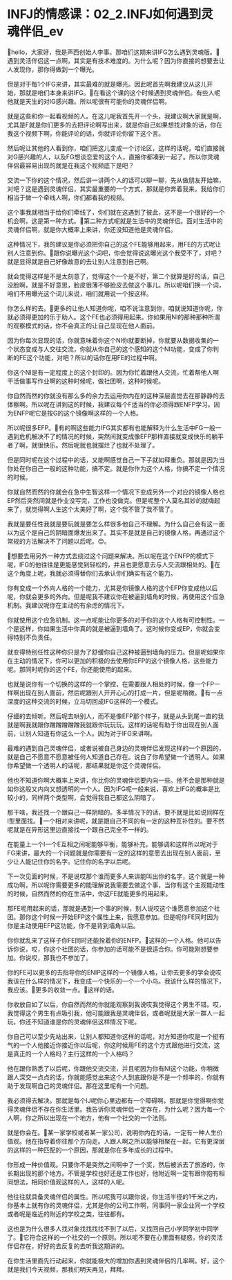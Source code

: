 # INFJ的情感课：02_2.INFJ如何遇到灵魂伴侣_ev

🎼hello，大家好，我是声西创始人李事。那咱们这期来讲IFG怎么遇到灵魂版。🎼遇到灵活伴侣这一点啊，其实是有技术难度的。为什么呢？因为你直接的想要去让人发现你，那你得做到一个曝光。

但是对于每1个IFG来讲，其实最难的就是曝光。因此呢首先啊我建议从这儿开始，那就是咱们本身来讲IFG。🎼在看这个课的这个时候遇到灵魂伴侣。有些人呢他就是天生的对IG感兴趣。所以呢很有可能你的灵魂伴侣啊。

就是这些和你一起看视频的人。在这儿呢我首先开一个头，我建议啊大家就是啊，尤其是F就是你们更多的去把评论啊写出来，就是你自己如果想找对象的话，你在我这个视频下啊，你能评论的话，你就评论你留下这个言。

然后呢让其他的人看到你，咱们把这儿变成一个讨论区，这样的话呢，咱们直接就对G感兴趣的人，以及FG想谈恋爱的这个人，直接你都凑到一起了。所以你灵魂伴侣最容易出现的就是在我这个视频底下是吧？

交流一下你的这个情况，然后讲一讲两个人的话可以聊一聊，先从做朋友开始嘛，对吧？这是遇到灵魂伴侣，其实最重要的一个方式，那就是你奔着我来，我给你们相当于做一个牵线人啊，你们都看我的视频。

这个事我就相当于给你们牵线了，你们就在这遇到了彼此，这不是一个很好的一个机会啊，这是第一种方式。🎼第二种方式呢就是生活中的灵魂伴侣。面对生活中的灵魂伴侣啊，就是你大概率上来讲，你还没知道他是灵魂伴侣。

这种情况下，我的建议是你必须把你自己的这个FE能够用起来，用FE的方式呢让别人注意到你。🎼跟你说曝光这个词吧，你会觉得说这曝光这个我受不了，对吧？就是显得就是自己好像故意的去让别人注意到自己啊。

就会觉得这样是不是太刻意了，觉得这个一个是不好，第二个就算是好的话，自己没脸啊，就是不好意思，脸皮很薄不够脸皮去做这个事儿。所以呢咱们换一个词，咱们不用曝光这个词儿来说，咱们就用说一个按这样。

你怎么样的去。🎼更多的让他人知道你呢，咱不说注意到你，咱就说知道你呢，你就必须得更加的乐于助人。这个FE也必须得用起来。你如果用NI的那种那种所谓的观察模式的话，你不会真正的让自己显现在他人面前。

因为你每次显现的话，你就意味着你这个NI你就要断掉，你就要从数据收集的一个状态变成与人交往交流，你就从你自己的这个感知的这个NI功能，变成了你判断的FE这个功能，对吧？所以的话你在用FE的过程中啊。

你这个NI是有一定程度上的这个封印的。因为你忙着跟他人交流，忙着帮他人啊干活做事写作业啊的这种时候呢，做社团啊，这种时候呢。

你自然而然的你就没有那么多的余力去运用你内在的这种深层直觉去在那静静的去体察啊。所以呢在讲到这的时候，我建议每个F适当的你必须得跟ENFP学习。因为ENFP呢它是按G的这个镜像啊这样的一个人格。

所以呢很多EFP。🎼有的啊这些能力IFG其实都有也能解释为什么生活中FG一般一遇到危机解决不了的情况的时候，突然间就变成像EFP那样直接就变成快乐的躺平者了啊，就很快乐。然后呢就也就摆烂了也就不处理了。

但是同时呢在这个过程中的话，又能啊感觉自己一下子就如释重负。那就是因为当你处在你自己一般的这种功能，搞不定。就是你作为这个人格，你搞不定一个情况的时候。

你就自然而然的你就会在急中生智这样一个情况下变成另外一个对应的镜像人格也EP然后突然间就是作业没写完，工作也没做完。但是呢整个人莫名其妙的就嗨起来了，就觉得啊人生这个太美好了啊，这个我不管了我不管了。

我就是要任性我就是要玩就是要怎么样很多他自己不理解。为什么自己会有这一面以为这个是自己的阴暗面爆发出来了。其实不是就是自己的镜像人格，再通过这个常规的方法解决不了问题以后呢。😊。

🎼想要去用另外一种方式去绕过这个问题来解决。所以呢在这个ENFP的模式下呢，IFG的他往往是更能感觉到轻松的，并且也更愿意去与人交流跟相处的。🎼在这个角度上呢，我就必须得替你们去承认你们确实有这个能力。

你有变成一个外向人格的一个能力，尤其是你镜像人格的这个EFP你变成他以后呢，你就会更多的外向。但是呢我不建议你在被逼到墙角的时候，再使用这个应急机制。我建议呢你在主动的有余虑的情况下。

你就使用这个应急机制。这一点呢能让你更多的对于你的这个人格有可控制性。一个是这样，你如果生活中你真的就是被逼到墙角了。这时候你变成EP，你就会变得特别不负责任。

就变得特别任性这种你只是为了舒缓你自己这种被逼到墙角的压力。但是呢如果你在主动的情况下，你可以更加的积极的去使用你EFP的这个镜像人格，这些能力呢。那同时呢你的这个FE，你还能使用的起来。

也就是说你有一个切换的这样的一个掌控，在需要跟人相处的时候，像一个FP一样啊出现在别人面前，然后呢跟别人开开心心的打成一片，但是呢稍微。🎼有一点深度的这种交流的时候，立马切回成IFG这样的一个模式。

仔细的去倾听。然后呢去哄别人，而不是像EFP那个样子，就是从头到尾一直的我就是啊我就跟你蹭蹭蹭蹭蹭我就跟你玩玩玩。这样的话呢有助于你出现在别人面前，让别人知道有你这么一个人。因为对于IFG来讲啊。

最难的遇到自己灵魂伴侣，或者说被自己身边的灵魂伴侣发现这样的一个原因的，就是自己不愿意不愿意被任何人知道自己存在。说白了你希望做一个透明人。如果你希望做一个透明人的话呢，那结果就是你这个灵魂伴侣。

他也不知道你啊大概率上来讲，你比你的灵魂伴侣要内向一些。他不会是那种就是如你这般又内向又想透明的一个人。因为IFG呢一般来说，喜欢上IFG的概率是比较小的，同样两个类型啊，会觉得我自己都这么阴暗了。

那干啥，我还找一个跟自己一样阴暗的。多半情况下的话，要不就是比如说同样在I型里面找。🎼一个相对来讲呢，就是跟自己不同的有一定的这种互补性的。要不然呢就是在异形这里边直接找一个跟自己完全不一样的。

在能量上一个I一个E互相之间呢能够平衡，能够补充，能够调和这样所以呢对于FG来讲，最大的一个问题就是你需要有一定的这样的意愿去出现在别人面前，至少让人能记住你的名字。记住你的名字以后呢。

下一次见面的时候，不是说哎那个谁而更多人来讲能叫出你的名字，这个就是一种成功啊，所以呢你需要更多的能理解说我需要去做这个事，当你有这个主观能动性的时候，自然而然的你在生活中，你这FE就能更多的用起来。

那FE呢用起来的话，那就是遇到一个事的时候，别人说哎这个谁愿意参加这个社团。那你这个时候一开始EFP这个属性上来，我愿意参加。但是呢你FE同时因为你是主动使用EFP这功能，你不是背到墙角以后。

你你就乱来了这样子你FE同时还能拴着你的ENFP。🎼这样的一个人格。他可以告诉你说，哎，你这个社团的话，你参加的话可能不是很适合你。你可能刚想要参加。你说哎，那我也不参加了。

你的FE可以更多的去指导你的ENIP这样的一个镜像人格，让你去更多的学会说哎我该在什么样的情况下，我变成一个快乐的一个一个小鸟。我该什么样的情况下，我应该。🎼更多的收敛一点。🎼这样的话。

你收放自如了以后，你自然而然的你就能观察到我说哎我觉得这个男生不错。哎，我觉得这个男生有点吸引我，他可能跟我是灵魂伴侣，或者呢就是大家一群人一起玩，你还不知道谁是你的灵魂伴侣这样情况下呢。

你自己可以至少先站出来，让别人都知道你这样的话呢，对方知道你哎是一个挺有气的一个人他接近你接近你以后呢，你这时候用FE的这个方式跟他进行交流，这是真正的一个人格吗？主行这样的一个人格吗？

他在跟你熟悉了以后呢，你跟他交流交流，并且呢因为你有NI这个功能，你稍微跟人深交一点点的话，你就能感觉出来这个人到底跟你是不是一个频率的，你就有助于发现啊自己的灵魂伴侣。那在这里呢有一个问题。

我必须得去解决。那就是每个IJ呢你心里边都有一个障碍啊，那就是你觉得啊你觉得灵魂伴侣不存在你生活里。我告诉你灵魂伴侣一定存在，为什么呢？因为每一个人啊，你之所以出现在一个地方，他有一个社交的一个法则。

就是你会在。🎼某一家学校或者某一家公司，说明你内在的话，一定有一种人生价值观。他在指导着你往那个方向走。人跟人啊之所以能够相聚在一起，它有更深层的这样的一种匹配的一个原因，那就是你在多年成长的过程中。

你形成一种价值观。只要你不是突然之间啊中了一个奖，然后被派去了旅游的，你长期出现的那个地方。不管是学校也好还是工作也好，他附近啊一定有跟你抱有相同想法，相同价值观这样的人，这样的人呢。

他往往就具备灵魂伴侣的属性。所以呢我可以跟你说，你生活半径的1千米之内，你基本上就有你的灵魂伴侣，尤其是你的公司工作啊，同事同一家企业同一个学校或者呢是临近的附近的学校之类，往往都有。

这也是为什么很多人找对象找找找找不到了以后，又找回自己小学同学初中同学了。🎼它符合这样的一个社交的一个原则。所以呢不要在心里面有疑惑，你的灵活伴侣存在，好好的去反复的去听我这期讲的。

在你生活里面先行动起来，你就能极大的增加你遇到灵魂伴侣的几率啊。好，这个就是我们今天视频，那我们明天再见，拜拜。

